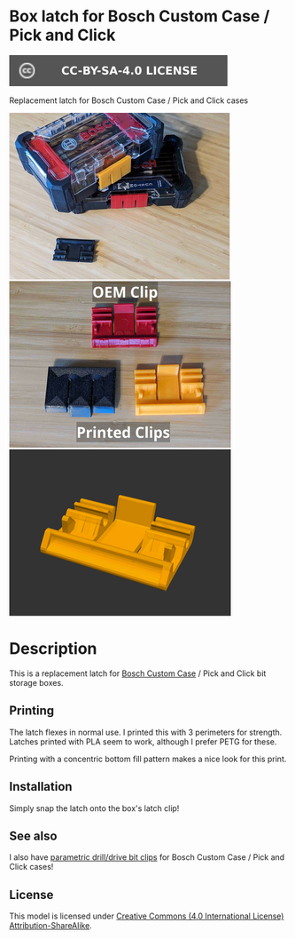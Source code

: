 # Box latch for Bosch Custom Case / Pick and Click

[![CC-BY-SA-4.0 license][license-badge]][license]

Replacement latch for Bosch Custom Case / Pick and Click cases

![Photo of printed and OEM clips on boxes](images/readme/photo-clips-on-boxes-comparison.jpg)
![Photo of printed and OEM clips arranged](images/readme/photo-clips-only.jpg)
![Model render](images/readme/demo.png)

# Description

This is a replacement latch for [Bosch Custom Case][bosch-custom-case] / Pick
and Click bit storage boxes.

## Printing

The latch flexes in normal use. I printed this with 3 perimeters for strength.
Latches printed with PLA seem to work, although I prefer PETG for these.

Printing with a concentric bottom fill pattern makes a nice look for this print.

## Installation

Simply snap the latch onto the box's latch clip!

## See also

I also have [parametric drill/drive bit clips](/bosch-custom-case/bit-clips)
for Bosch Custom Case / Pick and Click cases!

## License

This model is licensed under [Creative Commons (4.0 International License) Attribution-ShareAlike][license].


[bosch-custom-case]: https://www.boschtools.com/us/en/boschtools-ocs/custom-case-system-35868-c/
[license-badge]: /_static/license-badge-cc-by-sa-4.0.svg
[license]: http://creativecommons.org/licenses/by-sa/4.0/
